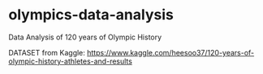# olympics-data-analysis
Data Analysis of 120 years of Olympic History

DATASET from Kaggle:  https://www.kaggle.com/heesoo37/120-years-of-olympic-history-athletes-and-results
